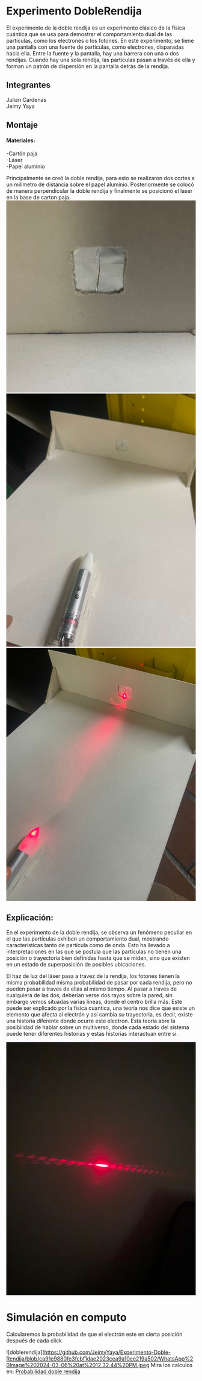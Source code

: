 # Experimento DobleRendija
El experimento de la doble rendija es un experimento clásico de la física cuántica que se usa para demostrar el comportamiento dual de las partículas, como los electrones o los fotones. En este experimento, se tiene una pantalla con una fuente de partículas, como electrones, disparadas hacia ella. Entre la fuente y la pantalla, hay una barrera con una o dos rendijas. Cuando hay una sola rendija, las partículas pasan a través de ella y forman un patrón de dispersión en la pantalla detrás de la rendija.
## Integrantes
Julian Cardenas  
Jeimy Yaya
## Montaje
#### Materiales:
-Cartón paja  
-Láser  
-Papel aluminio  

Principalmente se creó la doble rendija, para esto se realizaron dos cortes a un milimetro de distancia sobre el papel aluminio. Posteriormente se colocó de manera perpendicular la doble rendija y finalmente se posicionó el laser en la base de carton paja.
![rendijas](https://github.com/JeimyYaya/Experimento-Doble-Rendija/blob/e049589bf98b6d3e8811b91751cda27ec556ded7/WhatsApp%20Image%202024-03-06%20at%2010.35.46%20AM.jpeg)
![carton](https://github.com/JeimyYaya/Experimento-Doble-Rendija/blob/e049589bf98b6d3e8811b91751cda27ec556ded7/WhatsApp%20Image%202024-03-06%20at%2010.35.49%20AM.jpeg)
![laser](https://github.com/JeimyYaya/Experimento-Doble-Rendija/blob/e049589bf98b6d3e8811b91751cda27ec556ded7/WhatsApp%20Image%202024-03-06%20at%2010.35.42%20AM.jpeg)

## Explicación:
En el experimento de la doble rendija, se observa un fenómeno peculiar en el que las partículas exhiben un comportamiento dual, mostrando características tanto de partícula como de onda. Esto ha llevado a interpretaciones en las que se postula que las partículas no tienen una posición o trayectoria bien definidas hasta que se miden, sino que existen en un estado de superposición de posibles ubicaciones.

El haz de luz del láser pasa a travez de la rendija, los fotones tienen la misma probabilidad misma probabilidad de pasar por cada rendija, pero no pueden pasar a traves de ellas al mismo tiempo.
Al pasar a traves de cualquiera de las dos, deberian verse dos rayos sobre la pared, sin embargo vemos situadas varias lineas, donde el centro brilla más. Este puede ser explicado por la fisica cuantica, una teoria nos dice que existe un elemento que afecta al electrón y así cambia su trayectoria, es decir, existe una historia diferente donde ocurre este electron. Esta teoria abre la posibilidad de hablar sobre un multiverso, donde cada estado del sistema puede tener diferentes historias y estas historias interactuan entre si.

![WhatsApp Image 2024-03-04 at 1.53.06 PM.jpeg](https://github.com/JeimyYaya/Experimento-Doble-Rendija/blob/7483d6d0a7eaf204f170d7d9771eae290198302f/WhatsApp%20Image%202024-03-04%20at%201.53.06%20PM.jpeg)

# Simulación en computo
Calcularemos la probabilidad de que el electrón este en cierta posición después de cada click

![doblerendija](https://github.com/JeimyYaya/Experimento-Doble-Rendija/blob/ca91e9880fe3fcbf1dae2023cea9a10ee219a502/WhatsApp%20Image%202024-03-06%20at%2012.32.44%20PM.jpeg
Mira los calculos en: [Probabilidad doble rendija](https://github.com/JeimyYaya/Experimento-Doble-Rendija/blob/5d7975eb93d13dccb7d95e6b45b7e9a6e6dd986a/probabilidadDeCadaParticula.py)

